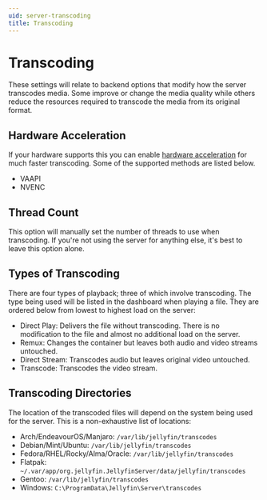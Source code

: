 ```yaml
---
uid: server-transcoding
title: Transcoding
---
```


# Transcoding

These settings will relate to backend options that modify how the server transcodes media. Some improve or change the media quality while others reduce the resources required to transcode the media from its original format.

## Hardware Acceleration

If your hardware supports this you can enable [hardware acceleration](/docs/general/administration/hardware-acceleration) for much faster transcoding. Some of the supported methods are listed below.

- VAAPI
- NVENC

## Thread Count

This option will manually set the number of threads to use when transcoding. If you're not using the server for anything else, it's best to leave this option alone.

## Types of Transcoding

There are four types of playback; three of which involve transcoding. The type being used will be listed in the dashboard when playing a file. They are ordered below from lowest to highest load on the server:

- Direct Play: Delivers the file without transcoding. There is no modification to the file and almost no additional load on the server.
- Remux: Changes the container but leaves both audio and video streams untouched.
- Direct Stream: Transcodes audio but leaves original video untouched.
- Transcode: Transcodes the video stream.

## Transcoding Directories
The location of the transcoded files will depend on the system being used for the server. This is a non-exhaustive list of locations:

- Arch/EndeavourOS/Manjaro: `/var/lib/jellyfin/transcodes`
- Debian/Mint/Ubuntu: `/var/lib/jellyfin/transcodes`
- Fedora/RHEL/Rocky/Alma/Oracle: `/var/lib/jellyfin/transcodes`
- Flatpak: `~/.var/app/org.jellyfin.JellyfinServer/data/jellyfin/transcodes`
- Gentoo: `/var/lib/jellyfin/transcodes`
- Windows: `C:\ProgramData\Jellyfin\Server\transcodes`

